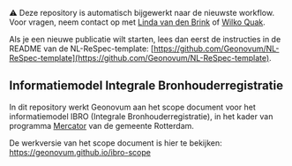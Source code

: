 ⚠️ Deze repository is automatisch bijgewerkt naar de nieuwste workflow.
Voor vragen, neem contact op met [Linda van den Brink](mailto:l.vandenbrink@geonovum.nl) of [Wilko Quak](mailto:w.quak@geonovum.nl).

Als je een nieuwe publicatie wilt starten, lees dan eerst de instructies in de README van de NL-ReSpec-template:
[https://github.com/Geonovum/NL-ReSpec-template](https://github.com/Geonovum/NL-ReSpec-template).

## Informatiemodel Integrale Bronhouderregistratie

In dit repository werkt Geonovum aan het scope document voor het informatiemodel IBRO (Integrale Bronhouderregistratie), in het kader van programma [Mercator](https://www.rotterdam.nl/mercator) van de gemeente Rotterdam.

De werkversie van het scope document is hier te bekijken: https://geonovum.github.io/ibro-scope
